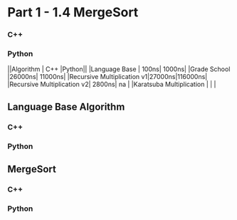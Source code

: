 # Part 1 - 1.4 MergeSort
### C++


### Python


||Algorithm                 |  C++  |Python||
|Language Base              |  100ns|  1000ns|
|Grade School               |26000ns| 11000ns|
|Recursive Multiplication v1|27000ns|116000ns|
|Recursive Multiplication v2| 2800ns|   na   |
|Karatsuba Multiplication   |       |        |

## Language Base Algorithm
### C++


### Python


## MergeSort
### C++


### Python


